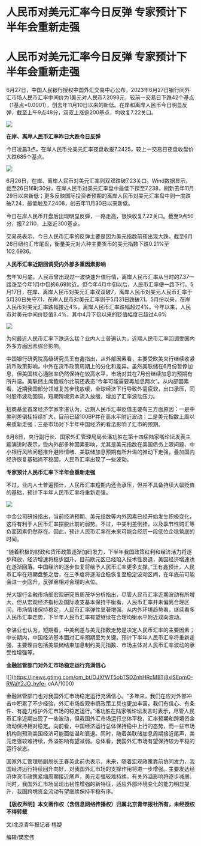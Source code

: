 # 人民币对美元汇率今日反弹 专家预计下半年会重新走强

# 人民币对美元汇率今日反弹 专家预计下半年会重新走强

6月27日，中国人民银行授权中国外汇交易中心公布，2023年6月27日银行间外汇市场人民币汇率中间价为1美元对人民币7.2098元，较前一交易日下跌42个基点（1基点=0.0001），创去年11月10日以来的新低。在岸和离岸人民币今日明显反弹，截至上午9点48分，双双上涨逾200基点，均收复7.22关口。

![](https://inews.gtimg.com/om_bt/O1fnixWXWayDKHF4PcJjeu6U5RjD2HqsknucX84qhkJSsAA/1000)

**在岸、离岸人民币汇率昨日大跌今日反弹**

今日凌晨3点，在岸人民币兑美元汇率夜盘收报7.2425，较上一交易日夜盘收盘价大跌685个基点。

![](https://inews.gtimg.com/om_bt/OkSfcoC4NVDVbpcbXGNEPWaIMmHr5m7-XewovazEpXB7cAA/1000)

6月26日，在岸、离岸人民币对美元汇率则双双跌破7.23关口。Wind数据显示，截至26日16时30分，在岸人民币对美元汇率盘中最低下探至7.238，刷新去年11月29日以来新低；更多反映国际投资者预期的离岸人民币对美元汇率盘中则一度跌破7.24，最低触及7.2408，创去年11月30日以来新低。

今日在岸人民币开盘后出现明显反弹，一路走高，很快收复7.22关口。截至9点50分，报7.2110，上涨近300基点。

交易员表示，今日人民币汇率的反弹主要是因为美元指数前夜出现大跌。截至6月26日纽约汇市尾盘，衡量美元对六种主要货币的美元指数下跌0.21%至102.6936。

**人民币汇率近期回调受内外部多重因素影响**

去年10月底，人民币曾出现过一波快速升值行情，离岸人民币汇率从当时的7.37一路涨至今年1月中旬的6.69附近。但今年4月中旬以后，人民币汇率便一路下行。5月17日，在岸、离岸人民币对美元汇率双双破7，离岸人民币对美元人民币汇率于5月30日失守7.1，在岸人民币对美元汇率则于5月31日跌破7.1。5月份以来，在岸人民币对美元汇率跌幅接近4%，离岸人民币汇率跌幅超过4%。今年以来，人民币对美元中间价贬值3.4%，其中4月下旬以来的贬值幅度已超过4.6%

![](https://inews.gtimg.com/om_bt/Ob0Xvt5HgLW8iPz3YGmq_3ZX_qWT9uhyTTgG083ai4TF8AA/1000)

为何最近人民币汇率下跌这么猛？业内人士普遍认为，近期人民币汇率回调受国内外多方面因素综合影响。

中国银行研究院高级研究员王有鑫指出，从外部因素看，主要受欧美央行继续收紧货币政策影响，中外在货币政策周期上的分化和差异。虽然美联储在6月份暂停加息，但美国核心通胀率仍然保持在较高水平，市场对其在7月份继续加息的预期有所升温。美联储主席鲍威尔此前还表态“今年可能需要再加息两次”。从内部因素看，近期我国部分领域复苏步伐放缓，全球经济下行导致外需疲软，出口承压，同时股市波动回调，短期跨境资本流入放缓，增加了汇率波动压力。

招商基金首席经济学家李湛认为，近期人民币汇率贬值主要有三方面原因：一是中美利差倒挂持续扩大，目前已超100BP并在高水平附近波动；二是美元指数上周以来重新走强；三是市场对下半年中国经济的看法影响了汇市的预期。

6月8日，央行副行长、国家外汇管理局局长潘功胜在第十四届陆家嘴论坛发表主题演讲时表示，受内外部多种因素影响，尤其是美元指数在美国债务上限问题、中小银行风险问题推升避险情绪、美联储加息预期有所升温的推动下走强，叠加国内经济恢复基础尚不稳固，人民币汇率出现了一些波动。

**专家预计人民币汇率下半年会重新走强**

不过，业内人士普遍预计，人民币汇率短期内还会承压，但并不具备持续大幅贬值的基础，预计下半年人民币汇率将重新走强。

![](https://inews.gtimg.com/om_bt/OI8ANxMXUKQVlhfOrjiDB44lJevN_qmi-67Uq3pZiFcAwAA/1000)

中金公司研报指出，当前经济预期、美元指数等内外因素已经开始发生积极变化，这将有利于人民币汇率摆脱此前的弱势。不过，中美利差倒挂，以及季节性购汇等负面因素仍然存在。因此，预计人民币汇率在未来可能会经历一段低位企稳筑底的时间。

“随着积极的财政和货币政策逐渐加码发力，下半年我国政策红利和经济活力将逐步释放，经济增速将稳步回升。目前欧元区已经陷入技术性衰退，美国经济增速也在逐渐回落。中国经济的逐步恢复将给予人民币汇率更多支撑。”王有鑫预计，人民币汇率在短期盘整之后，在三季度将逐渐企稳恢复至稳定波动区间，在年底前可能会进一步回升，反弹至相对合理的点位。

光大银行金融市场部宏观研究员周茂华分析指出，尽管人民币汇率近期波动有所增大，但从宏观经济指标及国际收支基本保持平衡看，人民币汇率并未偏离合理区间，市场情绪保持稳定，人民币汇率弹性显著增强。从内外环境趋势看，继续看多人民币汇率走势，下半年人民币汇率有望继续在合理均衡水平附近双向波动。

李湛业也认为，短期看，中美利差与美元指数走势是决定人民币汇率的主要因素；中长期内，中国经济基本面对汇率预期至为关键。预计下半年人民币汇率将重新走强，主要理由包括美联储结束加息制约美元指数、市场主体对人民币汇率波动的承受性增强等。

**金融监管部门对外汇市场稳定运行充满信心**

![](https://inews.gtimg.com/om_bt/OJXfWT5obTSDZnhHRcMBTj8xlSEpmO-RWaY2JO_hyfe-
cAA/1000)

金融监管部门也对我国外汇市场稳定运行充满信心。“多年来，我们在应对外部冲击中积累了不少经验，外汇市场宏观审慎政策工具也更加丰富。我们有信心、有条件、有能力维护外汇市场的稳定运行。”潘功胜在陆家嘴论坛发言时表示，尽管人民币汇率近期出现了一些波动，但我国外汇市场运行总体平稳，汇率预期和跨境资金流动保持相对稳定。向前看，中国经济运行总体保持稳中上行的态势，而一些市场机构则预测美国经济可能面临温和衰退。同时，随着美联储加息周期接近尾声，美元走强较难持续，外溢影响有望减弱。总体看，我国外汇市场有望保持较为平稳的运行状态。

国家外汇管理局副局长王春英此前也表示，未来，随着宏观政策靠前协同发力，我国经济运行持续回升向好，对我国外汇市场的支撑作用将进一步增强。主要发达经济体货币政策紧缩周期接近尾声，美元走强较难持续，有关外溢影响将逐步减弱。同时，我国外汇市场呈现出韧性增强的新特征，适应外部环境变化的能力明显提升，我国跨境资金流动有望继续保持平稳有序。

**【版权声明】本文著作权（含信息网络传播权）归属北京青年报社所有，未经授权不得转载**

文/北京青年报记者 程婕

编辑/樊宏伟

